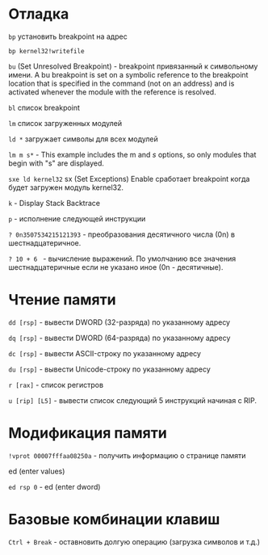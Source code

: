 # Отладка

`bp` установить breakpoint на адрес

`bp kernel32!writefile`

`bu` (Set Unresolved Breakpoint) - breakpoint привязанный к символьному имени. 
A bu breakpoint is set on a symbolic reference to the breakpoint location that is specified in the command (not on an address) and is activated whenever the module with the reference is resolved.

`bl` список breakpoint 

`lm` список загруженных модулей

`ld *` загружает символы для всех модулей 

`lm m s*` - This example includes the m and _s_ options, so only modules that begin with "s" are displayed.

`sxe ld kernel32` sx (Set Exceptions) Enable сработает breakpoint когда будет загружен модуль kernel32.

`k` - Display Stack Backtrace

`p` - исполнение следующей инструкции

`? 0n3507534215121393` - преобразования десятичного числа (0n) в шестнадцатеричное. 

`? 10 + 6 ` - вычисление выражений. По умолчанию все значения шестнадцатеричные если не указано иное (0n - десятичные).

# Чтение памяти

`dd [rsp]` - вывести DWORD (32-разряда)  по указанному адресу

`dq [rsp]` - вывести DWORD (64-разряда)  по указанному адресу

`dc [rsp]` - вывести ASCII-строку по указанному адресу

`du [rsp]` - вывести Unicode-строку по указанному адресу

`r [rax]` - список регистров 

`u [rip] [L5]` - вывести список следующий 5 инструкций начиная с RIP.

# Модификация памяти

`!vprot 00007fffaa08250a` - получить информацию о странице памяти

ed (enter values)

`ed rsp 0` -  ed (enter dword) 



# Базовые комбинации клавиш

`Ctrl + Break` - оставновить долгую операцию (загрузка символов и т.д.)